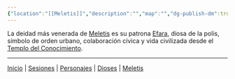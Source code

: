 ```yaml
---
{"location":"[[Meletis]]","description":"","map":"","dg-publish-dm":true,"dg-publish":true,"type":"[[Lugares]]","permalink":"/lugares/templo-del-conocimiento/","dgPassFrontmatter":true}
---
```


<p><span>La deidad más venerada de <a data-tooltip-position="top" aria-label="Lugares/Meletis" data-href="Lugares/Meletis" href="Lugares/Meletis" class="internal-link" target="_blank" rel="noopener nofollow">Meletis</a> es su patrona <a data-tooltip-position="top" aria-label="Dioses/Efara" data-href="Dioses/Efara" href="Dioses/Efara" class="internal-link" target="_blank" rel="noopener nofollow">Efara</a>, diosa de la polis, símbolo de orden urbano, colaboración cívica y vida civilizada desde el <a data-tooltip-position="top" aria-label="Lugares/Templo del Conocimiento" data-href="Lugares/Templo del Conocimiento" href="Lugares/Templo del Conocimiento" class="internal-link" target="_blank" rel="noopener nofollow">Templo del Conocimiento</a>.</span></p><p><span><hr></span></p><span><span><a data-tooltip-position="top" aria-label="Almanaque/Inicio" data-href="Almanaque/Inicio" href="Almanaque/Inicio" class="internal-link" target="_blank" rel="noopener nofollow">Inicio</a> | <a data-tooltip-position="top" aria-label="Almanaque/Sesiones" data-href="Almanaque/Sesiones" href="Almanaque/Sesiones" class="internal-link" target="_blank" rel="noopener nofollow">Sesiones</a> | <a data-tooltip-position="top" aria-label="Almanaque/Personajes" data-href="Almanaque/Personajes" href="Almanaque/Personajes" class="internal-link" target="_blank" rel="noopener nofollow">Personajes</a> | <a data-tooltip-position="top" aria-label="Almanaque/Dioses" data-href="Almanaque/Dioses" href="Almanaque/Dioses" class="internal-link" target="_blank" rel="noopener nofollow">Dioses</a> | <a data-tooltip-position="top" aria-label="Lugares/Meletis" data-href="Lugares/Meletis" href="Lugares/Meletis" class="internal-link" target="_blank" rel="noopener nofollow">Meletis</a> </span></span>
